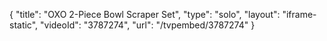 {
    "title": "OXO 2-Piece Bowl Scraper Set",
    "type": "solo",
    "layout": "iframe-static",
    "videoId": "3787274",
    "url": "\/tvpembed\/3787274"
}